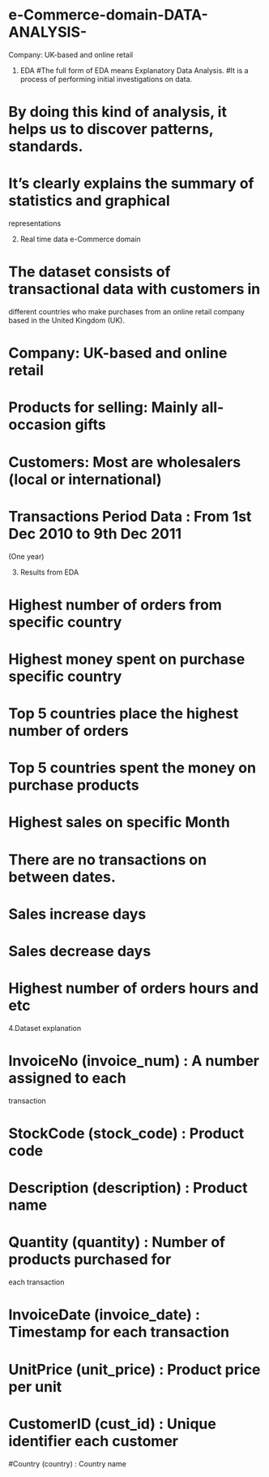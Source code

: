 # e-Commerce-domain-DATA-ANALYSIS-
Company: UK-based and online retail
1. EDA
#The full form of EDA means Explanatory Data Analysis.
 #It is a process of performing initial investigations on data.
# By doing this kind of analysis, it helps us to discover patterns, standards.
# It’s clearly explains the summary of statistics and graphical
representations

2. Real time data
 e-Commerce domain
# The dataset consists of transactional data with customers in
different countries who make purchases from an online retail
company based in the United Kingdom (UK).
# Company: UK-based and online retail
# Products for selling: Mainly all-occasion gifts
# Customers: Most are wholesalers (local or international)
# Transactions Period Data : From 1st Dec 2010 to 9th Dec 2011
(One year)




3. Results from EDA
# Highest number of orders from specific country
# Highest money spent on purchase specific country
# Top 5 countries place the highest number of orders
# Top 5 countries spent the money on purchase products
# Highest sales on specific Month
# There are no transactions on between dates.
# Sales increase days
# Sales decrease days
# Highest number of orders hours and etc

4.Dataset explanation
# InvoiceNo (invoice_num) : A number assigned to each
transaction
# StockCode (stock_code) : Product code
# Description (description) : Product name
# Quantity (quantity) : Number of products purchased for
each transaction
# InvoiceDate (invoice_date) : Timestamp for each transaction
# UnitPrice (unit_price) : Product price per unit
# CustomerID (cust_id) : Unique identifier each customer
#Country (country) : Country name
